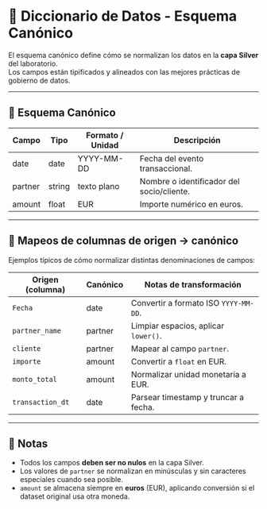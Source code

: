 # 📘 Diccionario de Datos - Esquema Canónico

El esquema canónico define cómo se normalizan los datos en la **capa Silver** del laboratorio.  
Los campos están tipificados y alineados con las mejores prácticas de gobierno de datos.

---

## 📐 Esquema Canónico

| Campo   | Tipo     | Formato / Unidad | Descripción                              |
|---------|----------|------------------|------------------------------------------|
| date    | date     | YYYY-MM-DD       | Fecha del evento transaccional.           |
| partner | string   | texto plano      | Nombre o identificador del socio/cliente. |
| amount  | float    | EUR              | Importe numérico en euros.                |

---

## 🔄 Mapeos de columnas de origen → canónico

Ejemplos típicos de cómo normalizar distintas denominaciones de campos:

| Origen (columna) | Canónico | Notas de transformación                     |
|------------------|----------|---------------------------------------------|
| `Fecha`          | date     | Convertir a formato ISO `YYYY-MM-DD`.       |
| `partner_name`   | partner  | Limpiar espacios, aplicar `lower()`.        |
| `cliente`        | partner  | Mapear al campo `partner`.                  |
| `importe`        | amount   | Convertir a `float` en EUR.                 |
| `monto_total`    | amount   | Normalizar unidad monetaria a EUR.          |
| `transaction_dt` | date     | Parsear timestamp y truncar a fecha.        |

---

## 📌 Notas

- Todos los campos **deben ser no nulos** en la capa Silver.  
- Los valores de `partner` se normalizan en minúsculas y sin caracteres especiales cuando sea posible.  
- `amount` se almacena siempre en **euros** (EUR), aplicando conversión si el dataset original usa otra moneda.
